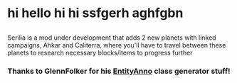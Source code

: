 # hi hello hi hi ssfgerh aghfgbn

##
Serilia is a mod under development that adds 2 new planets with linked campaigns, Ahkar and Caliterra, where you'll have to travel between these planets to research necessary blocks/items to progress further

### Thanks to GlennFolker for his [EntityAnno](https://github.com/GlennFolker/EntityAnno) class generator stuff!
